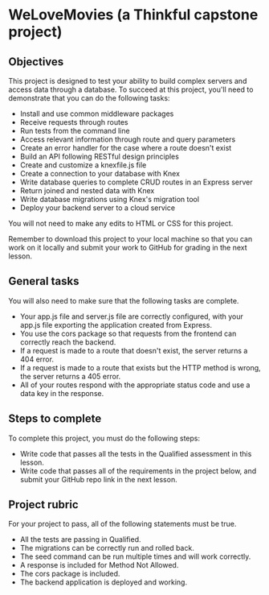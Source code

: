 # WeLoveMovies (a Thinkful capstone project)

## Objectives

This project is designed to test your ability to build complex servers and access data through a database. To succeed at this project, you'll need to demonstrate that you can do the following tasks:

- Install and use common middleware packages
- Receive requests through routes
- Run tests from the command line
- Access relevant information through route and query parameters
- Create an error handler for the case where a route doesn't exist
- Build an API following RESTful design principles
- Create and customize a knexfile.js file
- Create a connection to your database with Knex
- Write database queries to complete CRUD routes in an Express server
- Return joined and nested data with Knex
- Write database migrations using Knex's migration tool
- Deploy your backend server to a cloud service

You will not need to make any edits to HTML or CSS for this project.

Remember to download this project to your local machine so that you can work on it locally and submit your work to GitHub for grading in the next lesson.

## General tasks

You will also need to make sure that the following tasks are complete.

- Your app.js file and server.js file are correctly configured, with your app.js file exporting the application created from Express.
- You use the cors package so that requests from the frontend can correctly reach the backend.
- If a request is made to a route that doesn't exist, the server returns a 404 error.
- If a request is made to a route that exists but the HTTP method is wrong, the server returns a 405 error.
- All of your routes respond with the appropriate status code and use a data key in the response.

## Steps to complete

To complete this project, you must do the following steps:

- Write code that passes all the tests in the Qualified assessment in this lesson.
- Write code that passes all of the requirements in the project below, and submit your GitHub repo link in the next lesson.

## Project rubric

For your project to pass, all of the following statements must be true.

- All the tests are passing in Qualified.
- The migrations can be correctly run and rolled back.
- The seed command can be run multiple times and will work correctly.
- A response is included for Method Not Allowed.
- The cors package is included.
- The backend application is deployed and working.
